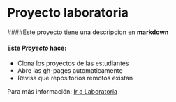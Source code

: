 # Proyecto laboratoria

####Este proyecto tiene una descripcion en __markdown__

#### Este *Proyecto* hace:

* Clona los proyectos de las estudiantes
* Abre las gh-pages automaticamente
* Revisa que repositorios remotos existan

Para más información: [Ir a Laboratoria](http://www.laboratoria.la)